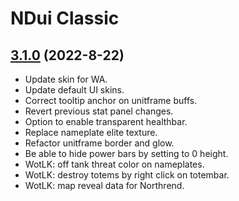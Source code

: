 # NDui Classic

## [3.1.0](https://github.com/siweia/NDui/tree/3.1.0) (2022-8-22)

- Update skin for WA.
- Update default UI skins.
- Correct tooltip anchor on unitframe buffs.
- Revert previous stat panel changes.
- Option to enable transparent healthbar.
- Replace nameplate elite texture.
- Refactor unitframe border and glow.
- Be able to hide power bars by setting to 0 height.
- WotLK: off tank threat color on nameplates.
- WotLK: destroy totems by right click on totembar.
- WotLK: map reveal data for Northrend.